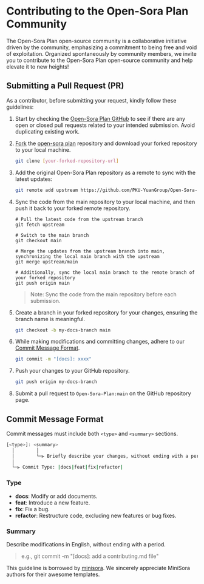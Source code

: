 # Contributing to the Open-Sora Plan Community

The Open-Sora Plan open-source community is a collaborative initiative driven by the community, emphasizing a commitment to being free and void of exploitation. Organized spontaneously by community members, we invite you to contribute to the Open-Sora Plan open-source community and help elevate it to new heights!

## Submitting a Pull Request (PR)

As a contributor, before submitting your request, kindly follow these guidelines:

1. Start by checking the [Open-Sora Plan GitHub](https://github.com/PKU-YuanGroup/Open-Sora-Plan/pulls) to see if there are any open or closed pull requests related to your intended submission. Avoid duplicating existing work.

2. [Fork](https://github.com/PKU-YuanGroup/Open-Sora-Plan/fork) the [open-sora plan](https://github.com/PKU-YuanGroup/Open-Sora-Plan) repository and download your forked repository to your local machine.

   ```bash
   git clone [your-forked-repository-url]
   ```

3. Add the original Open-Sora Plan repository as a remote to sync with the latest updates:

   ```bash
   git remote add upstream https://github.com/PKU-YuanGroup/Open-Sora-Plan
   ```

4. Sync the code from the main repository to your local machine, and then push it back to your forked remote repository.

   ```
   # Pull the latest code from the upstream branch
   git fetch upstream
   
   # Switch to the main branch
   git checkout main
   
   # Merge the updates from the upstream branch into main, synchronizing the local main branch with the upstream
   git merge upstream/main
   
   # Additionally, sync the local main branch to the remote branch of your forked repository
   git push origin main
   ```


   > Note: Sync the code from the main repository before each submission.

5. Create a branch in your forked repository for your changes, ensuring the branch name is meaningful.

   ```bash
   git checkout -b my-docs-branch main
   ```

6. While making modifications and committing changes, adhere to our [Commit Message Format](#Commit-Message-Format).

   ```bash
   git commit -m "[docs]: xxxx"
   ```

7. Push your changes to your GitHub repository.

   ```bash
   git push origin my-docs-branch
   ```

8. Submit a pull request to `Open-Sora-Plan:main` on the GitHub repository page.

## Commit Message Format

Commit messages must include both `<type>` and `<summary>` sections.

```bash
[<type>]: <summary>
  │        │
  │        └─⫸ Briefly describe your changes, without ending with a period.
  │
  └─⫸ Commit Type: |docs|feat|fix|refactor|
```

### Type 

* **docs**: Modify or add documents.
* **feat**: Introduce a new feature.
* **fix**: Fix a bug.
* **refactor**: Restructure code, excluding new features or bug fixes.

### Summary

Describe modifications in English, without ending with a period.

> e.g., git commit -m "[docs]: add a contributing.md file"

This guideline is borrowed by [minisora](https://github.com/mini-sora/minisora). We sincerely appreciate MiniSora authors for their awesome templates. 
